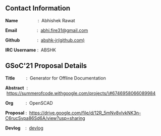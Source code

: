 ## Contact Information

**Name**                :  Abhishek Rawat

**Email**                :  <abhi.fire31@gmail.com>

**Github**              :
 [abshk-jr(github.com)](https://github.com/abshk-jr/)

**IRC Username** :  ABSHK

## GSoC'21 Proposal Details

**Title**         :  Generator for Offline Documentation

**Abstract**  :
 https://summerofcode.withgoogle.com/projects/\#6746958066089984

**Org**          :  OpenSCAD

**Proposal** :
 https://drive.google.com/file/d/12R_5mNv8vlvkNK3n-C6rucSvpa86Sd6A/view?usp=sharing

**Devlog**    :  [devlog](ABSHK/GSoC21DevLog.md)
